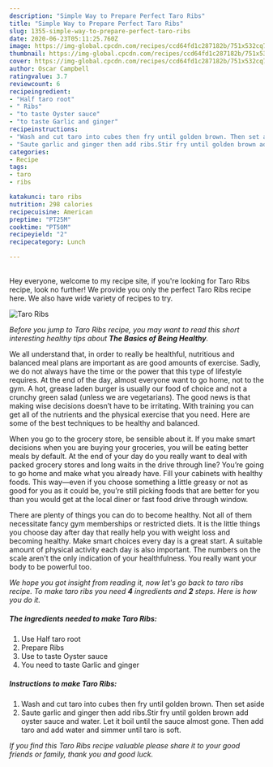 ```yaml
---
description: "Simple Way to Prepare Perfect Taro Ribs"
title: "Simple Way to Prepare Perfect Taro Ribs"
slug: 1355-simple-way-to-prepare-perfect-taro-ribs
date: 2020-06-23T05:11:25.760Z
image: https://img-global.cpcdn.com/recipes/ccd64fd1c287182b/751x532cq70/taro-ribs-recipe-main-photo.jpg
thumbnail: https://img-global.cpcdn.com/recipes/ccd64fd1c287182b/751x532cq70/taro-ribs-recipe-main-photo.jpg
cover: https://img-global.cpcdn.com/recipes/ccd64fd1c287182b/751x532cq70/taro-ribs-recipe-main-photo.jpg
author: Oscar Campbell
ratingvalue: 3.7
reviewcount: 6
recipeingredient:
- "Half taro root"
- " Ribs"
- "to taste Oyster sauce"
- "to taste Garlic and ginger"
recipeinstructions:
- "Wash and cut taro into cubes then fry until golden brown. Then set aside"
- "Saute garlic and ginger then add ribs.Stir fry until golden brown add oyster sauce and water. Let it boil until the sauce almost gone. Then add taro and add water and simmer until taro is soft."
categories:
- Recipe
tags:
- taro
- ribs

katakunci: taro ribs 
nutrition: 298 calories
recipecuisine: American
preptime: "PT25M"
cooktime: "PT50M"
recipeyield: "2"
recipecategory: Lunch

---
```

<br>
Hey everyone, welcome to my recipe site, if you're looking for Taro Ribs recipe, look no further! We provide you only the perfect Taro Ribs recipe here. We also have wide variety of recipes to try.
<br>


![Taro Ribs](https://img-global.cpcdn.com/recipes/ccd64fd1c287182b/751x532cq70/taro-ribs-recipe-main-photo.jpg)

<i>Before you jump to Taro Ribs recipe, you may want to read this short interesting healthy tips about <strong>The Basics of Being Healthy</strong>.</i>

We all understand that, in order to really be healthful, nutritious and balanced meal plans are important as are good amounts of exercise. Sadly, we do not always have the time or the power that this type of lifestyle requires. At the end of the day, almost everyone want to go home, not to the gym. A hot, grease laden burger is usually our food of choice and not a crunchy green salad (unless we are vegetarians). The good news is that making wise decisions doesn’t have to be irritating. With training you can get all of the nutrients and the physical exercise that you need. Here are some of the best techniques to be healthy and balanced.

When you go to the grocery store, be sensible about it. If you make smart decisions when you are buying your groceries, you will be eating better meals by default. At the end of your day do you really want to deal with packed grocery stores and long waits in the drive through line? You’re going to go home and make what you already have. Fill your cabinets with healthy foods. This way—even if you choose something a little greasy or not as good for you as it could be, you’re still picking foods that are better for you than you would get at the local diner or fast food drive through window.

There are plenty of things you can do to become healthy. Not all of them necessitate fancy gym memberships or restricted diets. It is the little things you choose day after day that really help you with weight loss and becoming healthy. Make smart choices every day is a great start. A suitable amount of physical activity each day is also important. The numbers on the scale aren't the only indication of your healthfulness. You really want your body to be powerful too. 


<i>We hope you got insight from reading it, now let's go back to taro ribs recipe. To make taro ribs you need <strong>4</strong> ingredients and <strong>2</strong> steps. Here is how you do it.
</i>

##### The ingredients needed to make Taro Ribs:

1. Use Half taro root
1. Prepare  Ribs
1. Use to taste Oyster sauce
1. You need to taste Garlic and ginger


##### Instructions to make Taro Ribs:

1. Wash and cut taro into cubes then fry until golden brown. Then set aside
1. Saute garlic and ginger then add ribs.Stir fry until golden brown add oyster sauce and water. Let it boil until the sauce almost gone. Then add taro and add water and simmer until taro is soft.


<i>If you find this Taro Ribs recipe valuable please share it to your good friends or family, thank you and good luck.</i>
